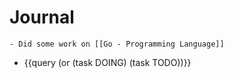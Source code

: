 # Journal
	- Did some work on [[Go - Programming Language]]
- {{query (or (task DOING) (task TODO))}}